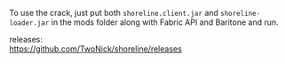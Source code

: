 To use the crack, just put both `shoreline.client.jar` and `shoreline-loader.jar` in the mods folder along with Fabric API and Baritone and run.

releases: <br>
https://github.com/TwoNick/shoreline/releases

